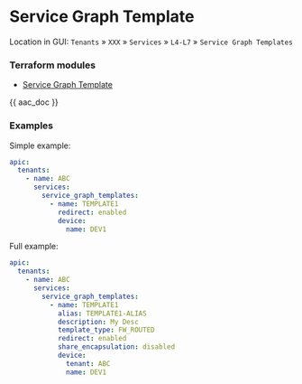 # Service Graph Template

Location in GUI:
`Tenants` » `XXX` » `Services` » `L4-L7` » `Service Graph Templates`

### Terraform modules

* [Service Graph Template](https://registry.terraform.io/modules/netascode/service-graph-template/aci/latest)

{{ aac_doc }}
### Examples

Simple example:

```yaml
apic:
  tenants:
    - name: ABC
      services:
        service_graph_templates:
          - name: TEMPLATE1
            redirect: enabled
            device:
              name: DEV1
```

Full example:

```yaml
apic:
  tenants:
    - name: ABC
      services:
        service_graph_templates:
          - name: TEMPLATE1
            alias: TEMPLATE1-ALIAS
            description: My Desc
            template_type: FW_ROUTED
            redirect: enabled
            share_encapsulation: disabled
            device:
              tenant: ABC
              name: DEV1
```
